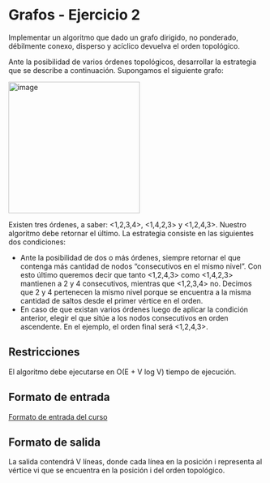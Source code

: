 # Grafos - Ejercicio 2
Implementar un algoritmo que dado un grafo dirigido, no ponderado, débilmente conexo, disperso y acíclico devuelva el orden topológico. 

Ante la posibilidad de varios órdenes topológicos, desarrollar la estrategia que se describe a continuación. Supongamos el siguiente grafo:

<img width="259" alt="image" src="https://user-images.githubusercontent.com/35345672/165163806-9f83b157-2bfc-4af8-ab97-f19e9612e5b3.png">

Existen tres órdenes, a saber: <1,2,3,4>, <1,4,2,3> y <1,2,4,3>. Nuestro algoritmo debe retornar el último. La estrategia consiste en las siguientes dos condiciones:
- Ante la posibilidad de dos o más órdenes, siempre retornar el que contenga más cantidad de nodos “consecutivos en el mismo nivel”. Con esto último queremos decir que tanto <1,2,4,3> como <1,4,2,3> mantienen a 2 y 4 consecutivos, mientras que <1,2,3,4> no. Decimos que 2 y 4 pertenecen la mismo nivel porque se encuentra a la misma cantidad de saltos desde el primer vértice en el orden.
- En caso de que existan varios órdenes luego de aplicar la condición anterior, elegir el que sitúe a los nodos consecutivos en orden ascendente. En el ejemplo, el orden final será <1,2,4,3>.

## Restricciones
El algoritmo debe ejecutarse en O(E + V log V) tiempo de ejecución.
## Formato de entrada
[Formato de entrada del curso](https://docs.google.com/document/d/1pTUQ24hYRUQG5yxSQfuNHY_93Uh1_-acbIH-8EsRUUg/edit#heading=h.2k687rmdaqoi)

## Formato de salida
La salida contendrá V líneas, donde cada línea en la posición i representa al vértice vi que se encuentra en la posición i del orden topológico.
